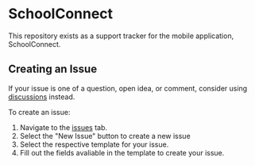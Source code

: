 # SchoolConnect

This repository exists as a support tracker for the mobile application, SchoolConnect.

## Creating an Issue

If your issue is one of a question, open idea, or comment, consider using [discussions](https://github.com/Yash-Singh1/schoolconnect-support-tracker/discussions) instead.

To create an issue:

1. Navigate to the [issues](https://github.com/Yash-Singh1/schoolconnect-support-tracker/issues) tab.
2. Select the "New Issue" button to create a new issue
3. Select the respective template for your issue.
4. Fill out the fields avaliable in the template to create your issue.
